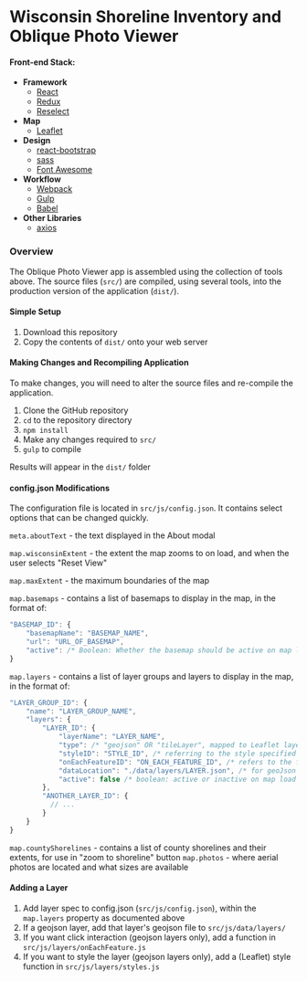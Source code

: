 # Wisconsin Shoreline Inventory and Oblique Photo Viewer

#### Front-end Stack:
 * **Framework**
   * [React](https://facebook.github.io/react/)
   * [Redux](http://redux.js.org/)
   * [Reselect](https://github.com/reactjs/reselect)
 * **Map**
   * [Leaflet](http://leafletjs.com/)
 * **Design**
   * [react-bootstrap](https://react-bootstrap.github.io/)
   * [sass](http://sass-lang.com/)
   * [Font Awesome](http://fontawesome.io/)
 * **Workflow**
   * [Webpack](https://webpack.github.io/)
   * [Gulp](http://gulpjs.com/)
   * [Babel](https://babeljs.io/)
 * **Other Libraries**
   * [axios](https://github.com/mzabriskie/axios)

### Overview
The Oblique Photo Viewer app is assembled using the collection of tools above. The source files (```src/```) are compiled, using several tools, into the production version of the application (```dist/```). 

#### Simple Setup
1. Download this repository
2. Copy the contents of ```dist/``` onto your web server

#### Making Changes and Recompiling Application
To make changes, you will need to alter the source files and re-compile the application. 
1. Clone the GitHub repository 
1. ```cd``` to the repository directory
1. ```npm install```
1. Make any changes required to ```src/```
1. ```gulp``` to compile

Results will appear in the ```dist/``` folder

#### config.json Modifications
The configuration file is located in ```src/js/config.json```. It contains select options that can be changed quickly.

```meta.aboutText``` - the text displayed in the About modal

```map.wisconsinExtent``` - the extent the map zooms to on load, and when the user selects "Reset View"

```map.maxExtent``` - the maximum boundaries of the map

```map.basemaps``` - contains a list of basemaps to display in the map, in the format of:

````Javascript
"BASEMAP_ID": {
    "basemapName": "BASEMAP_NAME",
    "url": "URL_OF_BASEMAP",
    "active": /* Boolean: Whether the basemap should be active on map load */
}
````
```map.layers``` - contains a list of layer groups and layers to display in the map, in the format of:
````Javascript
"LAYER_GROUP_ID": {
    "name": "LAYER_GROUP_NAME",
    "layers": {
        "LAYER_ID": {
            "layerName": "LAYER_NAME",
            "type": /* "geojson" OR "tileLayer", mapped to Leaflet layer types of same name */,
            "styleID": "STYLE_ID", /* referring to the style specified in /src/js/layers/styles.js */
            "onEachFeatureID": "ON_EACH_FEATURE_ID", /* refers to the function specified in /src/js/layers/onEachFeature.js */
            "dataLocation": "./data/layers/LAYER.json", /* for geoJson types, refers to location of geoJSON file with layer data */ 
            "active": false /* boolean: active or inactive on map load */
        },
        "ANOTHER_LAYER_ID": {
          // ...
        }
    }
}
````
```map.countyShorelines``` - contains a list of county shorelines and their extents, for use in "zoom to shoreline" button
```map.photos``` - where aerial photos are located and what sizes are available

#### Adding a Layer
1. Add layer spec to config.json (```src/js/config.json```), within the ```map.layers``` property as documented above
1. If a geojson layer, add that layer's geojson file to ```src/js/data/layers/```
1. If you want click interaction (geojson layers only), add a function in ```src/js/layers/onEachFeature.js```
1. If you want to style the layer (geojson layers only), add a (Leaflet) style function in ```src/js/layers/styles.js``` 
